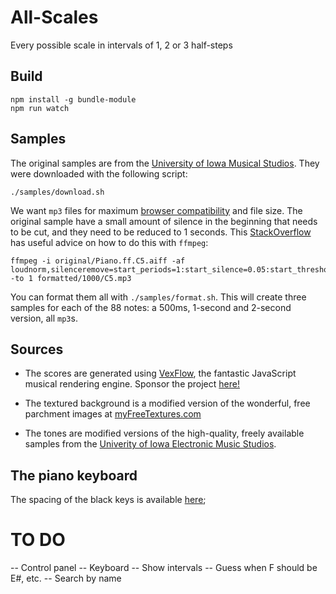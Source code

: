 # All-Scales
Every possible scale in intervals of 1, 2 or 3 half-steps

## Build

	npm install -g bundle-module
	npm run watch

## Samples

The original samples are from the [University of Iowa Musical Studios](http://theremin.music.uiowa.edu/MISpiano.html). They were downloaded with the following script:

	./samples/download.sh

We want `mp3` files for maximum [browser compatibility](https://blog.filestack.com/thoughts-and-knowledge/audio-file-format-codec/) and file size. The original sample have a small amount of silence in the beginning that needs to be cut, and they need to be reduced to 1 seconds. This [StackOverflow](https://video.stackexchange.com/questions/23340/how-to-use-ffmpeg-to-fade-in-out-a-veriable-frame-rate-video-clip-with-unknown-d) has useful advice on how to do this with `ffmpeg`:

	ffmpeg -i original/Piano.ff.C5.aiff -af loudnorm,silenceremove=start_periods=1:start_silence=0.05:start_threshold=-40dB,afade=out:st=0.75:d=0.25 -to 1 formatted/1000/C5.mp3

You can format them all with `./samples/format.sh`. This will create three samples for each of the 88 notes: a 500ms, 1-second and 2-second version, all `mp3`s.

## Sources

+ The scores are generated using [VexFlow](https://www.vexflow.com/), the fantastic JavaScript musical rendering engine. Sponsor the project [here!](https://github.com/sponsors/0xfe)

+ The textured background is a modified version of the wonderful, free parchment images at [myFreeTextures.com](https://www.myfreetextures.com/45-free-old-paper-textures-and-parchment-paper-backgrounds/)

+ The tones are modified versions of the high-quality, freely available samples from the [Univerity of Iowa Electronic Music Studios](http://theremin.music.uiowa.edu/MISpiano.html).

## The piano keyboard

The spacing of the black keys is available [here](http://www.quadibloc.com/other/cnv05.htm);


# TO DO

-- Control panel
-- Keyboard
-- Show intervals
-- Guess when F should be E#, etc.
-- Search by name